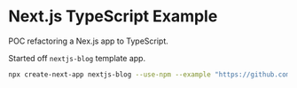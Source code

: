 # Next.js TypeScript Example

POC refactoring a Nex.js app to TypeScript.

Started off `nextjs-blog` template app.

```bash
npx create-next-app nextjs-blog --use-npm --example "https://github.com/vercel/next-learn/tree/master/basics/basics-final"
```
